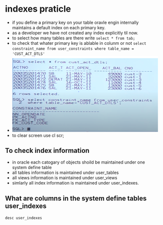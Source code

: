 # indexes praticle

- if you define a primary key on your table oravle engin internally maintains a default index on each primary key.
- as a developer we have not created any index explicitly til now.
- to select how many tables are there write `select * from tab;`
- to check that whater primary key is ablable in colunm or not
    `select constraint_name from user_constraints where table_name = 'CUST_ACT_DTLS'`
- ![download.png](images/download.png)
- to clear screen use cl scr;

## To check index information

- in oracle each catogary of objects shoild be maintained under one system define table
- all tables information is maintained under user_tables
- all views information is maintained under user_views
- simlarly all index information is maintained under user_indexes.

## What are columns in the system define tables user_indexes

`desc user_indexes`